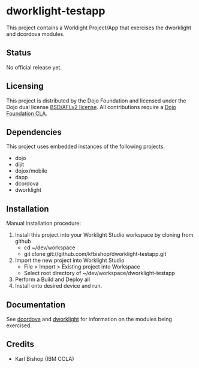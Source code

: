 # dworklight-testapp
This project contains a Worklight Project/App that exercises the dworklight and dcordova modules.

## Status

No official release yet.

## Licensing

This project is distributed by the Dojo Foundation and licensed under the Dojo dual license [BSD/AFLv2 license](http://dojotoolkit.org/license).
All contributions require a [Dojo Foundation CLA](http://dojofoundation.org/about/claForm).

## Dependencies

This project uses embedded instances of the following projects.
 * dojo
 * dijit
 * dojox/mobile
 * dapp
 * dcordova
 * dworklight

## Installation

Manual installation procedure:

1. Install this project into your Worklight Studio workspace by cloning from github
	- cd ~/dev/workspace
	- git clone git://github.com/kfbishop/dworklight-testapp.git
2. Import the new project into Worklight Studio
	- File > Import > Existing project into Workspace
	- Select root directory of ~/dev/workspace/dworklight-testapp
5. Perform a Build and Deploy all
6. Install onto desired device and run.


## Documentation

See [dcordova](https://github.com/ibm-dojo/dcordova) and [dworklight](https://github.com/ibm-dojo/dworklight) for information on the modules being exercised.


## Credits
* Karl Bishop (IBM CCLA)
